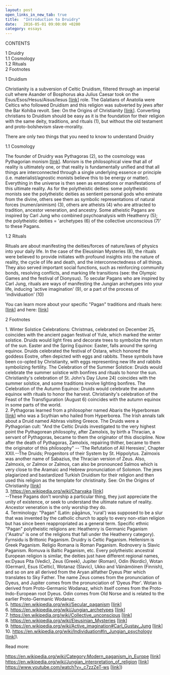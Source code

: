 ```yaml
---
layout: post
open_links_in_new_tab: true
title:  "Introduction to Druidry"
date:   2016-05-01 09:00:00 +0200
category: essays
---
```


CONTENTS

1 Druidry\
1.1 Cosmology\
1.2 Rituals\
2 Footnotes

1 Druidism

Christianity is a subversion of Celtic Druidism, filtered through an imperial cult where Asander of Bosphorus aka Julius Caesar took on the Esus/Esos/Hesus/Aisus/Iesus \[[link](https://en.wikipedia.org/wiki/Esus)\] role. The Galatians of Anatolia were Celtics who followed Druidism and this religion was subverted by jews after the Bar Kohiba revolt. See: On the Origins of Christianity \[[link](https://christcuck.org/on-the-origins-of-christianity)\]. Converting christians to Druidism should be easy as it is the foundation for their religion with the same deity, traditions, and rituals (1), but without the old testament and proto-bolshevism slave-morality.

There are only two things that you need to know to understand Druidry

1.1 Cosmology

The founder of Druidry was Pythagoras (2), so the cosmology was Pythagorian monism \[[link](https://en.wikipedia.org/wiki/Monism)\]. Monism is the philosophical view that all of reality is ultimately one, or that reality is fundamentally unified and that all things are interconnected through a single underlying essence or principle (i.e. materialist/agnostic monists believe this to be energy or matter). Everything in the universe is then seen as emanations or manifestations of this ultimate reality. As for the polytheistic deities: some polytheistic monists see the polytheistic deities as sentient personal gods who eminate from the divine, others see them as symbolic representations of natural forces (numen/animism) (3), others are atheists (4) who are attracted to tradition, ancestor veneration, and ancestry. Some atheistic Pagans are inspired by Carl Jung who combined psychoanalysis with Heathenry (5); the polytheistic deities = 'archetypes (6) of the collective unconscious (7)' to these Pagans.

1.2 Rituals

Rituals are about manifesting the deities/forces of nature/laws of physics into your daily life. In the case of the Eleusinian Mysteries (8), the rituals were believed to provide initiates with profound insights into the nature of reality, the cycle of life and death, and the interconnectedness of all things. They also served important social functions, such as reinforcing community bonds, resolving conflicts, and marking life transitions (see: the Olympic Games and the festival of Dionysus). To secular Pagans who are inspired by Carl Jung, rituals are ways of manifesting the Jungian archetypes into your life, inducing 'active imagination' (9), or a part of the process of 'individuation' (10)

You can learn more about your specific "Pagan" traditions and rituals here: \[[link](https://ecer-org.eu/organisations/)\] and here: \[[link](https://salonvert.eu)\]

2 Footnotes

1\. Winter Solstice Celebrations: Christmas, celebrated on December 25, coincides with the ancient pagan festival of Yule, which marked the winter solstice. Druids would light fires and decorate trees to symbolize the return of the sun. Easter and the Spring Equinox: Easter, falls around the spring equinox. Druids celebrated the festival of Ostara, which honored the goddess Eostre, often depicted with eggs and rabbits. These symbols have been co-opted by Christianity, with eggs representing new life and rabbits symbolizing fertility. The Celebration of the Summer Solstice: Druids would celebrate the summer solstice with bonfires and rituals to honor the sun. Christianity's celebration of St. John's Day (June 24) coincides with the summer solstice, and some traditions involve lighting bonfires. The Celebration of the Autumn Equinox: Druids would celebrate the autumn equinox with rituals to honor the harvest. Christianity's celebration of the Feast of the Transfiguration (August 6) coincides with the autumn equinox in some parts of the world.\
2\. Pythagoras learned from a philosopher named Abaris the Hyperborean \[[link](https://en.wikipedia.org/wiki/Abaris_the_Hyperborean)\] who was a Scythian who hailed from Hyperborea. The Irish annals talk about a Druid named Abhras visiting Greece. The Druids were a Pythagorian cult: "And the Celtic Druids investigated to the very highest point the Pythagorean philosophy, after Zamolxis, by birth a Thracian, a servant of Pythagoras, became to them the originator of this discipline. Now after the death of Pythagoras, Zamolxis, repairing thither, became to them the originator of this philosophy" -- 'The Refutation of All Heresies', Chapter XXII.--The Druids; Progenitors of their System by St. Hippolytus. Zalmoxis was another name of Sabazius, the Thracian version of Zeus. Also, Zalmoxis, or Zalmox or Zalmos, can also be pronounced Salmos which is very close to the Aramaic and Hebrew pronunciation of Solomon. The jews plagiarized and bastardized Turkish Druidism for their religion and then used this religion as the template for christinaity. See: On the Origins of Christianity [[link](https://christcuck.org/on-the-origins-of-christianity)]\
3\. https://en.wikipedia.org/wiki/Charvaka \[[link](https://en.wikipedia.org/wiki/Charvaka)\]\
--These Pagans don't worship a particular thing, they just appreciate the unity of existence, or seek to understand the ultimate nature of reality. Ancestor veneration is the only worship they do.\
4\. Terminology: "Pagan" (Latin: pāgānus, 'rural') was supposed to be a slur that was invented by the catholic church to apply to every non-xtian religion but has since been reappropriated as a general term. Specific ethnic "Pagan" polytheistic religions are: Heathenry is Germanic Paganism ("Asatru" is one of the religions that fall under the Heathenry category). Fyrnsidu is Brittonic Paganism. Druidry is Celtic Paganism. Hellenism is Greek Paganism. Religio Romana is Roman Paganism. Rodnovery is Slavic Paganism. Romuva is Baltic Paganism, etc. Every polytheistic ancestral European religion is similar, the deities just have different regional names, ex:Dyaus Pita (Vedic), Zeus (Greek), Jupiter (Roman), Odin (Nordic), Wotan (German), Esus (Celtic), Wotanaz (Slavic), Ukko and Väinämöinen (Finnish), and so on are all derived from the Aryan allfather Dyeus Pter which translates to Sky Father. The name Zeus comes from the pronunciation of Dyeus, and Jupiter comes from the pronunciation of 'Dyeus Pter'. Wotan is derived from Proto-Germanic Wodanaz, which itself comes from the Proto-Indo-European root Dyeus. Odin comes from Old Norse and is related to the earlier Proto-Germanic Wodanaz.\
5\. https://en.wikipedia.org/wiki/Secular_paganism \[[link](https://en.wikipedia.org/wiki/Secular_paganism)\]\
6\. https://en.wikipedia.org/wiki/Jungian_archetypes \[[link](https://en.wikipedia.org/wiki/Jungian_archetypes)\]  \
7\. https://en.wikipedia.org/wiki/Collective_unconscious \[[link](https://en.wikipedia.org/wiki/Collective_unconscious)\]\
8\. https://en.wikipedia.org/wiki/Eleusinian_Mysteries \[[link](https://en.wikipedia.org/wiki/Eleusinian_Mysteries)\]\
9\. https://en.wikipedia.org/wiki/Active_imagination#Carl_Gustav_Jung \[[link](https://en.wikipedia.org/wiki/Active_imagination#Carl_Gustav_Jung)\]  
10\. https://en.wikipedia.org/wiki/Individuation#In_Jungian_psychology \[[link](https://en.wikipedia.org/wiki/Individuation#In_Jungian_psychology)\]\

  
Read more:  
  
https://en.wikipedia.org/wiki/Category:Modern_paganism_in_Europe \[[link](https://en.wikipedia.org/wiki/Category:Modern_paganism_in_Europe)\]  
https://en.wikipedia.org/wiki/Jungian_interpretation_of_religion \[[link](https://en.wikipedia.org/wiki/Jungian_interpretation_of_religion
)\]  
https://www.youtube.com/watch?v=_c7zzZeT-ws \[[link](https://www.youtube.com/watch?v=_c7zzZeT-ws)\])
